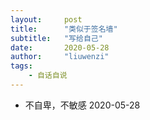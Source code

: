 ```yaml
---
layout:     post
title:      "类似于签名墙"
subtitle:   "写给自己"
date:       2020-05-28
author:     "liuwenzi"
tags:
    - 自话自说
---
```


- 不自卑，不敏感                 2020-05-28
